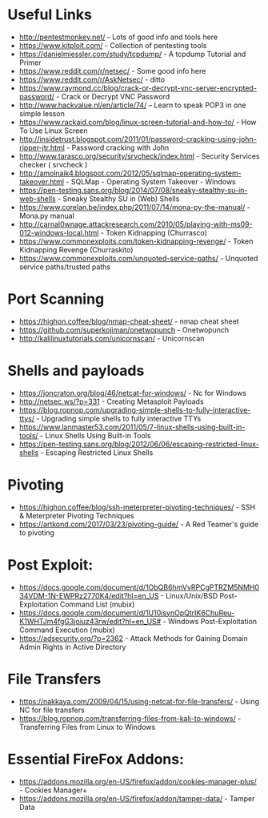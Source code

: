 # Useful Links
  * http://pentestmonkey.net/ - Lots of good info and tools here
  * https://www.kitploit.com/ - Collection of pentesting tools
  * https://danielmiessler.com/study/tcpdump/ - A tcpdump Tutorial and Primer
  * https://www.reddit.com/r/netsec/ - Some good info here
  * https://www.reddit.com/r/AskNetsec/ - ditto
  * https://www.raymond.cc/blog/crack-or-decrypt-vnc-server-encrypted-password/ - Crack or Decrypt VNC Password
  * http://www.hackvalue.nl/en/article/74/ –  Learn to speak POP3 in one simple lesson
  * https://www.rackaid.com/blog/linux-screen-tutorial-and-how-to/ - How To Use Linux Screen
  * http://insidetrust.blogspot.com/2011/01/password-cracking-using-john-ripper-jtr.html - Password cracking with John
  * http://www.tarasco.org/security/srvcheck/index.html - Security Services checker ( srvcheck )
  * http://amolnaik4.blogspot.com/2012/05/sqlmap-operating-system-takeover.html - SQLMap - Operating System Takeover - Windows
  * https://pen-testing.sans.org/blog/2014/07/08/sneaky-stealthy-su-in-web-shells - Sneaky Stealthy SU in (Web) Shells
  * https://www.corelan.be/index.php/2011/07/14/mona-py-the-manual/ - Mona.py manual
  * http://carnal0wnage.attackresearch.com/2010/05/playing-with-ms09-012-windows-local.html - Token Kidnapping (Churrasco)
  * https://www.commonexploits.com/token-kidnapping-revenge/ - Token Kidnapping Revenge (Churraskito)
  * https://www.commonexploits.com/unquoted-service-paths/ -  Unquoted service paths/trusted paths
 
# Port Scanning 
  * https://highon.coffee/blog/nmap-cheat-sheet/ - nmap cheat sheet
  * https://github.com/superkojiman/onetwopunch - Onetwopunch
  * http://kalilinuxtutorials.com/unicornscan/ - Unicornscan

# Shells and payloads
  * https://joncraton.org/blog/46/netcat-for-windows/ - Nc for Windows
  * http://netsec.ws/?p=331 - Creating Metasploit Payloads
  * https://blog.ropnop.com/upgrading-simple-shells-to-fully-interactive-ttys/ - Upgrading simple shells to fully interactive TTYs
  * https://www.lanmaster53.com/2011/05/7-linux-shells-using-built-in-tools/ - Linux Shells Using Built-in Tools
  * https://pen-testing.sans.org/blog/2012/06/06/escaping-restricted-linux-shells - Escaping Restricted Linux Shells

# Pivoting
  * https://highon.coffee/blog/ssh-meterpreter-pivoting-techniques/ - SSH & Meterpreter Pivoting Techniques
  * https://artkond.com/2017/03/23/pivoting-guide/ - A Red Teamer's guide to pivoting

# Post Exploit:
  * https://docs.google.com/document/d/1ObQB6hmVvRPCgPTRZM5NMH034VDM-1N-EWPRz2770K4/edit?hl=en_US - Linux/Unix/BSD Post-Exploitation Command List (mubix)
  * https://docs.google.com/document/d/1U10isynOpQtrIK6ChuReu-K1WHTJm4fgG3joiuz43rw/edit?hl=en_US# - Windows Post-Exploitation Command Execution (mubix)
  * https://adsecurity.org/?p=2362 - Attack Methods for Gaining Domain Admin Rights in Active Directory

# File Transfers
  * https://nakkaya.com/2009/04/15/using-netcat-for-file-transfers/ - Using NC for file transfers
  * https://blog.ropnop.com/transferring-files-from-kali-to-windows/ - Transferring Files from Linux to Windows

# Essential FireFox Addons:
  * https://addons.mozilla.org/en-US/firefox/addon/cookies-manager-plus/ - Cookies Manager+
  * https://addons.mozilla.org/en-US/firefox/addon/tamper-data/ - Tamper Data
